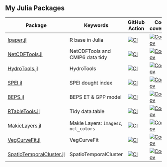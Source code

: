 ## My Julia Packages

<!--

**Here are some ideas to get you started:**

🙋‍♀️ A short introduction - what is your organization all about?
🌈 Contribution guidelines - how can the community get involved?
👩‍💻 Useful resources - where can the community find your docs? Is there anything else the community should know?
🍿 Fun facts - what does your team eat for breakfast?
🧙 Remember, you can do mighty things with the power of [Markdown](https://docs.github.com/github/writing-on-github/getting-started-with-writing-and-formatting-on-github/basic-writing-and-formatting-syntax)
-->

| Package                                           | Keywords    | GitHub Action                                                | Code coverage                                                | Published |
| ------------------------------------------------- | ----------- | ------------------------------------------------------------ | ------------------------------------------------------------ | --------- |
| [Ipaper.jl](https://github.com/jl-pkgs/Ipaper.jl) | R base in Julia | [![CI](https://github.com/jl-pkgs/Ipaper.jl/actions/workflows/CI.yml/badge.svg)](https://github.com/jl-pkgs/Ipaper.jl/actions/workflows/CI.yml) | [![Codecov](https://codecov.io/gh/jl-pkgs/Ipaper.jl/branch/master/graph/badge.svg)](https://codecov.io/gh/jl-pkgs/Ipaper.jl) | Yes       |
| [NetCDFTools.jl](https://github.com/jl-pkgs/NetCDFTools.jl) | NetCDFTools and CMIP6 data tidy | [![CI](https://github.com/jl-pkgs/NetCDFTools.jl/actions/workflows/CI.yml/badge.svg)](https://github.com/jl-pkgs/NetCDFTools.jl/actions/workflows/CI.yml) | [![Codecov](https://codecov.io/gh/jl-pkgs/NetCDFTools.jl/branch/master/graph/badge.svg)](https://codecov.io/gh/jl-pkgs/NetCDFTools.jl) | Yes       |
| [HydroTools.jl](https://github.com/jl-pkgs/HydroTools.jl) | HydroTools | [![CI](https://github.com/jl-pkgs/HydroTools.jl/actions/workflows/CI.yml/badge.svg)](https://github.com/jl-pkgs/HydroTools.jl/actions/workflows/CI.yml) | [![Codecov](https://codecov.io/gh/jl-pkgs/HydroTools.jl/branch/master/graph/badge.svg)](https://codecov.io/gh/jl-pkgs/HydroTools.jl) | Yes       |
| [SPEI.jl](https://github.com/jl-pkgs/SPEI.jl) | SPEI dought index | [![CI](https://github.com/jl-pkgs/SPEI.jl/actions/workflows/CI.yml/badge.svg)](https://github.com/jl-pkgs/SPEI.jl/actions/workflows/CI.yml) | [![Codecov](https://codecov.io/gh/jl-pkgs/SPEI.jl/branch/master/graph/badge.svg)](https://codecov.io/gh/jl-pkgs/SPEI.jl) | No       |
| [BEPS.jl](https://github.com/CUG-hydro/BEPS.jl) | BEPS ET & GPP model | [![CI](https://github.com/CUG-hydro/BEPS.jl/actions/workflows/CI.yml/badge.svg)](https://github.com/CUG-hydro/BEPS.jl/actions/workflows/CI.yml) | [![Codecov](https://codecov.io/gh/CUG-hydro/BEPS.jl/branch/master/graph/badge.svg)](https://codecov.io/gh/CUG-hydro/BEPS.jl) | No       |
| [RTableTools.jl](https://github.com/jl-pkgs/RTableTools.jl) | Tidy data.table | [![CI](https://github.com/jl-pkgs/RTableTools.jl/actions/workflows/CI.yml/badge.svg)](https://github.com/jl-pkgs/RTableTools.jl/actions/workflows/CI.yml) | [![Codecov](https://codecov.io/gh/jl-pkgs/RTableTools.jl/branch/master/graph/badge.svg)](https://codecov.io/gh/jl-pkgs/RTableTools.jl) | Yes       |
| [MakieLayers.jl](https://github.com/jl-pkgs/MakieLayers.jl) | Makie Layers: `imagesc`, `ncl_colors` | [![CI](https://github.com/jl-pkgs/MakieLayers.jl/actions/workflows/CI.yml/badge.svg)](https://github.com/jl-pkgs/MakieLayers.jl/actions/workflows/CI.yml) | [![Codecov](https://codecov.io/gh/jl-pkgs/MakieLayers.jl/branch/main/graph/badge.svg)](https://codecov.io/gh/jl-pkgs/MakieLayers.jl) | No      |
| [VegCurveFit.jl](https://github.com/eco-hydro/VegCurveFit.jl) | VegCurveFit | [![CI](https://github.com/eco-hydro/VegCurveFit.jl/actions/workflows/CI.yml/badge.svg)](https://github.com/eco-hydro/VegCurveFit.jl/actions/workflows/CI.yml) | [![Codecov](https://codecov.io/gh/eco-hydro/VegCurveFit.jl/branch/master/graph/badge.svg)](https://codecov.io/gh/eco-hydro/VegCurveFit.jl) | No      |
| [SpatioTemporalCluster.jl](https://github.com/CUG-hydro/SpatioTemporalCluster.jl) | SpatioTemporalCluster | [![CI](https://github.com/CUG-hydro/SpatioTemporalCluster.jl/actions/workflows/ci.yml/badge.svg)](https://github.com/CUG-hydro/SpatioTemporalCluster.jl/actions/workflows/ci.yml) | [![Codecov](https://codecov.io/gh/CUG-hydro/SpatioTemporalCluster.jl/branch/main/graph/badge.svg)](https://codecov.io/gh/CUG-hydro/SpatioTemporalCluster.jl) | No      |
